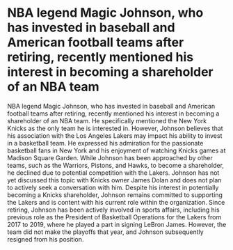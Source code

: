 # NBA legend Magic Johnson, who has invested in baseball and American football teams after retiring, recently mentioned his interest in becoming a shareholder of an NBA team 
 NBA legend Magic Johnson, who has invested in baseball and American football teams after retiring, recently mentioned his interest in becoming a shareholder of an NBA team. He specifically mentioned the New York Knicks as the only team he is interested in. However, Johnson believes that his association with the Los Angeles Lakers may impact his ability to invest in a basketball team. He expressed his admiration for the passionate basketball fans in New York and his enjoyment of watching Knicks games at Madison Square Garden. While Johnson has been approached by other teams, such as the Warriors, Pistons, and Hawks, to become a shareholder, he declined due to potential competition with the Lakers. Johnson has not yet discussed this topic with Knicks owner James Dolan and does not plan to actively seek a conversation with him. Despite his interest in potentially becoming a Knicks shareholder, Johnson remains committed to supporting the Lakers and is content with his current role within the organization. Since retiring, Johnson has been actively involved in sports affairs, including his previous role as the President of Basketball Operations for the Lakers from 2017 to 2019, where he played a part in signing LeBron James. However, the team did not make the playoffs that year, and Johnson subsequently resigned from his position.